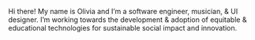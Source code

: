 Hi there! My name is Olivia and I’m a software engineer, musician, & UI designer. I’m working towards the development & adoption of equitable & educational technologies for sustainable social impact and innovation.
